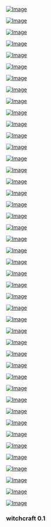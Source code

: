 


[![Image](smartdata/Screenshot_2019-11-30_20-58-04.png)]( https://news.sky.com/story/north-korea-calls-japanese-pm-shinzo-abe-imbecile-and-political-dwarf-in-row-over-missiles-11874298 ) 
<!-- bkz celal kılışdaroğlu ahsen unakatan dostluğu -->
<!-- https://www.uludagsozluk.com/k/%C5%9Feyh-said/&w=bg bkz menzil şeyhi -->
<!-- https://www.uludagsozluk.com/k/ahsen-unak%C4%B1tan/&w=bg bkz unakıtan lebleciler zinciri -->
<!-- https://www.uludagsozluk.com/k/ankaral%C4%B1-serdar/ bkz arkadan vurdun mu önden sallanacak -->
<!-- https://www.uludagsozluk.com/k/peygamber-efendimiz-vs-allah-efendimiz/&w=bg bkz efendi kıymetlimis -->
<!-- bkz unakıtan aşiretinin yurt dışına kaçma planı -->
<!-- bkz sare davutoğlu ahsen unakıtanoğlu dostluğu -->
<!-- bkz deep türkish web teki korkunç ibneler -->
<!-- https://www.uludagsozluk.com/k/koca-donu-y%C4%B1karken-donda-kaka-g%C3%B6rmek/ bkz  iğrençsiniz ibneler-->
<!-- https://eksisozluk.com/pazar-gunu-seni-kilisede-goremedim-john--915278 bkz seni pazar günü klisede göremedim -->
<!-- https://www.uludagsozluk.com/k/cemaat-tarikat-denen-%C5%9Feyin-bok-oldu%C4%9Funu-g%C3%B6rememek/&w=bg -->
<!-- https://www.uludagsozluk.com/k/facebook-un-40-ya%C5%9F-%C3%BCst%C3%BC-ergenlerin-yuvasi-olmasi/ -->
<!-- https://www.uludagsozluk.com/k/vurduruyordur-entrylerinin-silinmesi/ bkz vurduruyordur -->
<!-- https://www.uludagsozluk.com/k/younes-belhanda/&w=bg bkz götü pandiklenesi pes ci -->
<!-- https://www.uludagsozluk.com/k/kerem-bursin-in-seksi-foto%C4%9Fraflar%C4%B1/ bkz ergenleri tatmin eder -->
<!-- bkz azından it ogli diye tükürükler saçarak entry giren kamalcılar -->
<!-- bkz deep web teki it ogli hav hav hav diye konuşan ergenler -->
<!-- bkz eşek bafileyen it ogli kürtler -->
<!-- https://www.uludagsozluk.com/k/e%C5%9Fek-bafileyen-ka%C3%A7ak-elektrik-kullanan-ito%C4%9Fluit/ -->
<!-- bkz göbekli şeyh vs göbeklitepe -->
<!-- bkz süleymancıların menzil şeyhini kıskanması --> 
<!-- bkz menzil şeyhinin menzile gelmesi -->
<!-- bkz kore gazisi arut kösenin köse olduğu gerçeği -->
<!-- bkz teen girl budun vs menzil şeyhi https://www.youtube.com/watch?v=0sE9xCDfuuU -->
<!-- bkz ahsen unakıtanın gelini bahsen unakıtanın california daki lük malikanesi -->
<!-- bkz kamal unakatınanın içgüveysi cafer unakıtan ı görmezden gelen kamalcılar -->
<!-- https://www.uludagsozluk.com/k/ahsen-unak%C4%B1tan/&w=bg bkz unakıtan bi karı -->
<!-- https://www.uludagsozluk.com/k/vurduruyordur-entrylerinin-silinmesi/ bkz vurduruyordur yazdığım 5 milyon kişi nin mundar olması ->
<!-- bkz muhammed mi denize düşse sikersin atatürk mü -->
<!-- https://www.uludagsozluk.com/k/kore-gazisi-arut-k%C3%B6se/ bkz içimizdeki götveren hain  -->
<!-- https://www.youtube.com/watch?v=mtKWWcg60qE hasat zamanı -->
<!-- https://www.youtube.com/watch?v=iteqUmkms9M var mısın ? -->
<!-- https://www.youtube.com/watch?v=lvEfEFpgni4 lafımdan çıkmayacaksını< bak -->
<!-- https://www.youtube.com/watch?v=xTJav-ar6IQ baban da vakitsiz öterdi it oğli cay koy -->
<!-- https://www.youtube.com/watch?v=0sE9xCDfuuU The new Europe is the Middle East  -->

[![Image](smartdata/Screenshot_2019-11-30_16-38-43.png)]( https://www.dailymotion.com/video/x99fx6 ) 

[![Image](smartdata/Screenshot_2019-11-30_15-40-03.png)]( https://www.dailymotion.com/video/x5frzub ) 

[![Image](smartdata/Screenshot_2019-11-30_11-44-46.png)]( https://www.dailymotion.com/video/xcuch5 ) 
<!-- https://www.uludagsozluk.com/e/42489856/ bkz zeitgeist -->

[![Image](smartdata/Screenshot_2019-11-29_22-57-15.png)]( https://www.youtube.com/watch?v=BfVIUPqVXv4 ) 
<!-- https://www.youtube.com/watch?v=6izKNP_UQ_0 tatlı hayat 35 -->
<!-- https://www.youtube.com/watch?v=jVEKDcDEN1w bkz en sevdiğim kullar asyalı kullar -->
<!-- https://www.youtube.com/watch?v=ZXRqvVgG2G4 tatlı hayat 39-->
<!-- https://www.youtube.com/watch?v=fZ0L7cidBvo bkz isyankar rockçı vs arabesk rapçi  -->

[![Image](smartdata/Screenshot_2019-11-29_18-43-39.png)]( https://www.youtube.com/watch?v=3ttlU1-bCzM) 

[![Image](smartdata/Screenshot_2019-11-29_11-09-01.png)]( https://www.youtube.com/watch?v=MKcKtjrL5bc ) 
<!-- https://lostpedia.fandom.com/wiki/Juliet_Burke -->
<!-- https://www.youtube.com/watch?v=DgtKLrT9_GI -->
<!-- https://www.youtube.com/watch?v=mOHMLuwTKWQ -->
<!-- https://www.youtube.com/watch?v=MKcKtjrL5bc LOST: Flight 815 Crash in Real Time -->
<!-- https://www.youtube.com/watch?v=GdT8eqMO4qk LOST in 8 minutes -->
<!-- https://www.youtube.com/watch?v=8-uvOpMyPgI 5th rev -->

[![Image](smartdata/Screenshot_2019-11-29_09-00-00.png)](  https://www.youtube.com/watch?v=GdT8eqMO4qk ) 

[![Image](smartdata/Screenshot_2019-11-29_04-24-40.png)]( https://www.youtube.com/watch?v=QgpBjS3HCJI ) 


[![Image](smartdata/Screenshot_2019-11-28_18-41-47.png)]( https://www.theguardian.com/world/2019/nov/28/apple-under-fire-for-labelling-crimea-as-part-of-russia-in-its-apps ) 

[![Image](smartdata/Screenshot_2019-11-28_11-31-05.png)]( https://www.youtube.com/watch?v=-gP_Q2myNWo ) 

[![Image](smartdata/Screenshot_2019-11-28_11-31-19.png)]( https://www.theguardian.com/world/2019/nov/28/macron-defends-brain-dead-nato-remarks-as-summit-approaches) 

<!-- 
https://www.youtube.com/watch?v=2q05iJ6jHu8 reserved
https://www.youtube.com/watch?v=-gP_Q2myNWo apple tree 
https://www.youtube.com/watch?v=wzIU_yc01nQ alcala
https://www.youtube.com/watch?v=lN_MSyrq6-U before the crypt
-->

[![Image](smartdata/Screenshot_2019-11-27_05-17-11.png)]( https://www.youtube.com/watch?v=YwTqpWRGmYc ) 

[![Image](smartdata/Screenshot_2019-11-27_07-50-42.png)]( https://www.youtube.com/watch?v=-371LmCinrY ) 

[![Image](smartdata/itsnotrocketscience.png)]( https://www.youtube.com/watch?v=2q05iJ6jHu8  )

[![Image](smartdata/Screenshot_2019-11-28_07-52-24.png)]( https://www.youtube.com/watch?v=zqCB8uB5bXY ) 

[![Image](smartdata/Screenshot_2019-11-26_15-55-05.png)]( https://www.youtube.com/watch?v=kAGU0__47vI )


[![Image](smartdata/Screenshot_2019-11-26_13-12-05.png)](  https://www.youtube.com/watch?v=wzIU_yc01nQ )

[![Image](smartdata/Screenshot_2019-11-26_11-37-02.png)](  https://www.youtube.com/watch?v=0lZ5t7Fz_fw )

<!-- https://www.youtube.com/watch?v=ZXYjLAqbFrs -->
<!-- https://www.youtube.com/watch?v=Z4d4yB-cm6E -->
<!-- https://www.youtube.com/watch?v=TfPQXTHPW8w -->

[![Image](smartdata/missionlocknhead.png)](  https://www.youtube.com/watch?v=6OiWfZYARio )
<!--https://www.youtube.com/watch?v=ZXYjLAqbFrs -->

[![Image](smartdata/markIII.png)](  https://www.youtube.com/watch?v=ZwOxM0-byvc )

 [![Image](smartdata/loc-time.png)](  https://www.youtube.com/watch?v=p-zJzffx3FM )
 
 [![Image](smartdata/crash.png)](  https://www.youtube.com/watch?v=xPtJj0EIQdY )


 [![Image](smartdata/hellboy.png)](  https://www.youtube.com/watch?v=qml_294gRQc )

 [![Image](smartdata/bprd.png)](  https://www.youtube.com/watch?v=eUWy54la_6g )

 [![Image](smartdata/Last-Quarter.png)]( https://www.youtube.com/watch?v=00fMhETHQME )

[![Image](smartdata/second.png)]( https://www.youtube.com/watch?v=8cW8kAFbnik )
<!-- https://www.youtube.com/watch?v=MuWwCUXGzWE otto -->
<!-- https://www.youtube.com/watch?v=eUWy54la_6g -->

 [![Image](smartdata/whatsupdoc.png)]( https://www.youtube.com/watch?v=qmV5MW_XAtg )
<!-- https://www.youtube.com/watch?v=ZQqRiqjBQeo -->

<!-- [![Image](smartdata/whatsupdoc.png)](  https://www.youtube.com/watch?v=q9RsiQSTrPA )-->
<!-- https://www.youtube.com/watch?v=b1XmPAIHZkk -->

<!--[![Image](smartdata/xerox.png)]( https://www.youtube.com/watch?v=llZWUutejao )-->

[![Image](smartdata/sun-out-mercury.png)]( https://www.youtube.com/watch?v=nlnrOr2STaE )
<!-- https://earthsky.org/tonight/transit-of-mercury-on-november-11-2019  -->

[![Image](smartdata/xerox.png)]( https://www.youtube.com/watch?v=ynFYqvnxZxY )

[![Image](smartdata/black-clad.png)]( https://www.youtube.com/watch?v=v9Ev_yC_cf0 )

[![Image](smartdata/blockrain.png)]( https://www.youtube.com/watch?v=ueiBYxI6Eqg )

[![Image](smartdata/finalflightofosiris.png)]( https://www.youtube.com/watch?v=N3ZtokEn05s )

[![Image](smartdata/ama-v-ts.png)]( https://www.theguardian.com/music/2019/nov/15/taylor-swift-says-shes-being-banned-from-singing-her-old-hits-at-amas )
<!-- https://twitter.com/MarkDice/status/1195137236599050240  -->


<!--[![Image](smartdata/rechargeable.png)]( https://www.youtube.com/watch?v=fyaI4-5849w )-->
[![Image](smartdata/silver-diamond.png)](https://www.youtube.com/watch?v=3OYJVrjdUrI )

[![Image](smartdata/bolivia-test-new-leader.png)]( https://www.theguardian.com/world/video/2019/nov/13/anez-assumes-interim-presidency-as-morales-flees-video )

[![Image](smartdata/Bolivia’s-Lithium-Isn’t-The-New-Oil.png)]( https://foreignpolicy.com/2019/11/13/coup-morales-bolivia-lithium-isnt-new-oil/)

[![Image](smartdata/syria-oil.png)]( https://www.theguardian.com/us-news/live/2019/nov/13/trump-news-today-live-impeachment-hearings-bill-taylor-george-kent-ukraine-democrats-latest-updates )


[![Image](smartdata/bolivia-coup.png)]( https://www.theguardian.com/world/2019/nov/12/evo-morales-arrives-mexico-bolivia-power-vacuum )

[![Image](smartdata/products.png)]( https://www.theguardian.com/world/2019/nov/12/products-israeli-settlements-labelled-eu-court )
<!-- https://www.youtube.com/watch?v=Xo7aPtVfzps fact or friction -->

[![Image](smartdata/spacetrash.png)]( https://www.youtube.com/watch?v=juQPE-v28es )

[![Image](smartdata/mercury-transit-wide.png)](  https://www.nationalgeographic.com/science/2019/11/last-transit-of-mercury-until-2032-how-to-watch-livestream/ )
<!-- https://www.nationalgeographic.com/science/2019/11/last-transit-of-mercury-until-2032-how-to-watch-livestream/ -->

[![Image](smartdata/mercury-transit.png)]( https://www.timeanddate.com/eclipse/transit/2019-november-11)
<!-- https://www.timeanddate.com/eclipse/transit/2019-november-11 -->

[![Image](smartdata/hardware.png)]( https://www.youtube.com/watch?v=5Hx80FJAuuw )

### witchcraft 0.1
<!--
<div class="video-container">
  <iframe width="100%" src="https://player.vimeo.com/video/267559525" frameborder="0" allowfullscreen></iframe>
</div>-->


